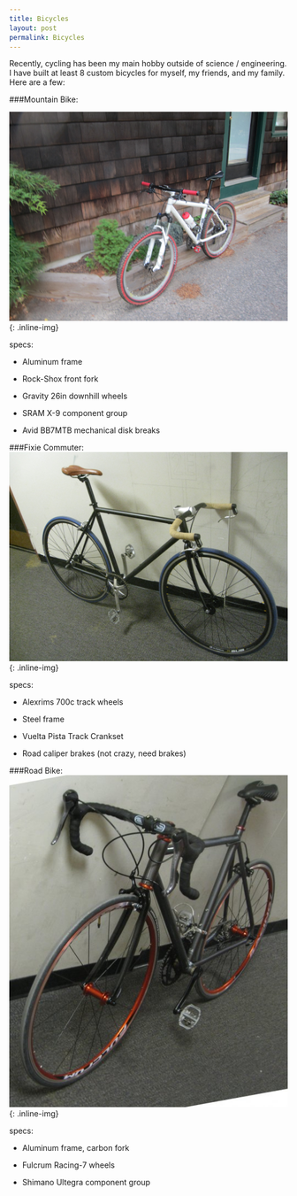 ```yaml
---
title: Bicycles
layout: post
permalink: Bicycles
---
```


Recently, cycling has been my main hobby outside of science / engineering.  I have built at least 8 custom bicycles for myself, my friends, and my family.  Here are a few:

###Mountain Bike:

![MountainBike](/images/MountainBike.JPG){: .inline-img}

specs:

- Aluminum frame

- Rock-Shox front fork

- Gravity 26in downhill wheels

- SRAM X-9 component group

- Avid BB7MTB mechanical disk breaks


###Fixie Commuter:
![Fixie](/images/Fixie00.jpg){: .inline-img}

specs:

- Alexrims 700c track wheels

- Steel frame

- Vuelta Pista Track Crankset

- Road caliper brakes (not crazy, need brakes)

###Road Bike:
![RoadBike](/images/RoadBike.jpg){: .inline-img}

specs:

- Aluminum frame, carbon fork

- Fulcrum Racing-7 wheels

- Shimano Ultegra component group
